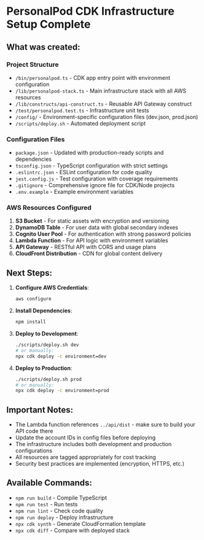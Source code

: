 # PersonalPod CDK Infrastructure Setup Complete

## What was created:

### Project Structure
- `/bin/personalpod.ts` - CDK app entry point with environment configuration
- `/lib/personalpod-stack.ts` - Main infrastructure stack with all AWS resources
- `/lib/constructs/api-construct.ts` - Reusable API Gateway construct
- `/test/personalpod.test.ts` - Infrastructure unit tests
- `/config/` - Environment-specific configuration files (dev.json, prod.json)
- `/scripts/deploy.sh` - Automated deployment script

### Configuration Files
- `package.json` - Updated with production-ready scripts and dependencies
- `tsconfig.json` - TypeScript configuration with strict settings
- `.eslintrc.json` - ESLint configuration for code quality
- `jest.config.js` - Test configuration with coverage requirements
- `.gitignore` - Comprehensive ignore file for CDK/Node projects
- `.env.example` - Example environment variables

### AWS Resources Configured
1. **S3 Bucket** - For static assets with encryption and versioning
2. **DynamoDB Table** - For user data with global secondary indexes
3. **Cognito User Pool** - For authentication with strong password policies
4. **Lambda Function** - For API logic with environment variables
5. **API Gateway** - RESTful API with CORS and usage plans
6. **CloudFront Distribution** - CDN for global content delivery

## Next Steps:

1. **Configure AWS Credentials**:
   ```bash
   aws configure
   ```

2. **Install Dependencies**:
   ```bash
   npm install
   ```

3. **Deploy to Development**:
   ```bash
   ./scripts/deploy.sh dev
   # or manually:
   npx cdk deploy -c environment=dev
   ```

4. **Deploy to Production**:
   ```bash
   ./scripts/deploy.sh prod
   # or manually:
   npx cdk deploy -c environment=prod
   ```

## Important Notes:
- The Lambda function references `../api/dist` - make sure to build your API code there
- Update the account IDs in config files before deploying
- The infrastructure includes both development and production configurations
- All resources are tagged appropriately for cost tracking
- Security best practices are implemented (encryption, HTTPS, etc.)

## Available Commands:
- `npm run build` - Compile TypeScript
- `npm run test` - Run tests
- `npm run lint` - Check code quality
- `npm run deploy` - Deploy infrastructure
- `npx cdk synth` - Generate CloudFormation template
- `npx cdk diff` - Compare with deployed stack